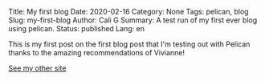 Title: My first blog
Date: 2020-02-16
Category: None
Tags: pelican, blog
Slug: my-first-blog
Author: Cali G
Summary: A test run of my first ever blog using pelican.
Status: published
Lang: en

This is my first post on the first blog post that I'm testing out with Pelican thanks to the amazing recommendations of Vivianne!

[See my other site](http://thecaligarmo.com)
